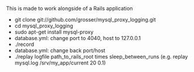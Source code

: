 This is made to work alongside of a Rails application
 - git clone git://github.com/grosser/mysql_proxy_logging.git
 - cd mysql_proxy_logging
 - sudo apt-get install mysql-proxy
 - database.yml: change port to 4040, host to 127.0.0.1
 - ./record
 - database.yml: change back port/host
 - ./replay logfile path_to_rails_root times sleep_between_runs (e.g. replay mysql.log /srv/my_app/current 20 0.1)
